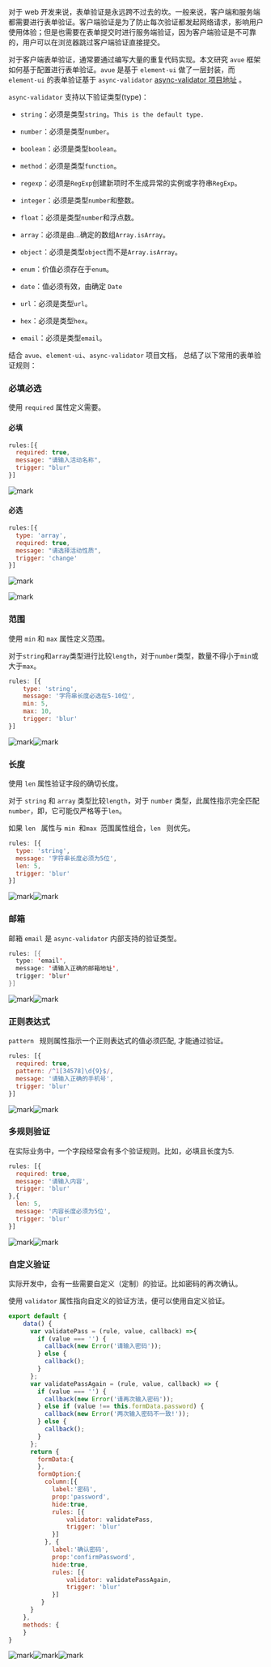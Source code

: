 对于 web 开发来说，表单验证是永远跨不过去的坎。一般来说，客户端和服务端都需要进行表单验证。客户端验证是为了防止每次验证都发起网络请求，影响用户使用体验；但是也需要在表单提交时进行服务端验证，因为客户端验证是不可靠的，用户可以在浏览器跳过客户端验证直接提交。

对于客户端表单验证，通常要通过编写大量的重复代码实现。本文研究 `avue` 框架如何基于配置进行表单验证。`avue` 是基于 `element-ui` 做了一层封装，而 `element-ui`  的表单验证基于 `async-validator`  [async-validator 项目地址](https://github.com/yiminghe/async-validator) 。

`async-validator` 支持以下验证类型(type)：

- `string`：必须是类型`string`。`This is the default type.`

- `number`：必须是类型`number`。

- `boolean`：必须是类型`boolean`。

- `method`：必须是类型`function`。

- `regexp`：必须是`RegExp`创建新项时不生成异常的实例或字符串`RegExp`。

- `integer`：必须是类型`number`和整数。

- `float`：必须是类型`number`和浮点数。

- `array`：必须是由...确定的数组`Array.isArray`。

- `object`：必须是类型`object`而不是`Array.isArray`。

- `enum`：价值必须存在于`enum`。

- `date`：值必须有效，由确定 `Date`

- `url`：必须是类型`url`。

- `hex`：必须是类型`hex`。

- `email`：必须是类型`email`。


结合 `avue`、`element-ui`、`async-validator` 项目文档， 总结了以下常用的表单验证规则：

### 必填必选

使用 `required`  属性定义需要。

#### 必填

```javascript
rules:[{
  required: true,
  message: "请输入活动名称",
  trigger: "blur"
}]
```

![mark](http://songwenjie.vip/blog/20190313/5lnyTYlGQgkM.png?imageslim)

#### 必选

````javascript
rules:[{
  type: 'array',
  required: true,
  message: "请选择活动性质",
  trigger: 'change'
}]
````

![mark](http://songwenjie.vip/blog/20190313/tEA7FAJxOzO0.png?imageslim)

![mark](http://songwenjie.vip/blog/20190313/52eUxRA6lLlm.png?imageslim)

### 范围

使用 `min` 和 `max` 属性定义范围。

对于`string`和`array`类型进行比较`length`，对于`number`类型，数量不得小于`min`或大于`max`。

```javascript
rules: [{
    type: 'string',
    message: '字符串长度必选在5-10位',
    min: 5,
    max: 10,
    trigger: 'blur'
}]
```

![mark](http://songwenjie.vip/blog/20190313/IXLR4I8tJVo8.png?imageslim)![mark](http://songwenjie.vip/blog/20190313/TU4EIJ83RTSN.png?imageslim)

### 长度

使用 `len` 属性验证字段的确切长度。

对于 `string` 和 `array` 类型比较`length`，对于 `number` 类型，此属性指示完全匹配`number`，即，它可能仅严格等于`len`。

如果 `len ` 属性与 `min `和`max `范围属性组合，`len ` 则优先。

```javascript
rules: [{
  type: 'string',
  message: '字符串长度必须为5位',
  len: 5,
  trigger: 'blur'
}]
```

![mark](http://songwenjie.vip/blog/20190313/yv0GO0POpSRt.png?imageslim)![mark](http://songwenjie.vip/blog/20190313/e4Oe0yXpGsea.png?imageslim)

### 邮箱

邮箱 `email` 是 `async-validator` 内部支持的验证类型。

```java
rules: [{
  type: 'email',
  message: '请输入正确的邮箱地址',
  trigger: 'blur'
}]
```

![mark](http://songwenjie.vip/blog/20190313/Rt367lIRFaB6.png?imageslim)![mark](http://songwenjie.vip/blog/20190313/eQTgSyy1YyTS.png?imageslim)

### 正则表达式

`pattern ` 规则属性指示一个正则表达式的值必须匹配, 才能通过验证。

```javascript
rules: [{
  required: true,
  pattern: /^1[34578]\d{9}$/,
  message: '请输入正确的手机号',
  trigger: 'blur'
}]
```

![mark](http://songwenjie.vip/blog/20190313/9EOS0Cdp8Hka.png?imageslim)![mark](http://songwenjie.vip/blog/20190313/ftLNEXsU1uIy.png?imageslim)

### 多规则验证

在实际业务中，一个字段经常会有多个验证规则。比如，必填且长度为5.

```javascript
rules: [{
  required: true,
  message: '请输入内容',
  trigger: 'blur'
},{
  len: 5,
  message: '内容长度必须为5位',
  trigger: 'blur'
}]
```

![mark](http://songwenjie.vip/blog/20190313/uxkSK3oQGNTN.png?imageslim)![mark](http://songwenjie.vip/blog/20190313/KOb7x7ASpLB3.png?imageslim)

### 自定义验证

实际开发中，会有一些需要自定义（定制）的验证。比如密码的再次确认。

使用 `validator` 属性指向自定义的验证方法，便可以使用自定义验证。

```javascript
export default {
    data() {
      var validatePass = (rule, value, callback) =>{
        if (value === '') {
          callback(new Error('请输入密码'));
        } else {
          callback();
        }
      };
      var validatePassAgain = (rule, value, callback) => {
        if (value === '') {
          callback(new Error('请再次输入密码'));
        } else if (value !== this.formData.password) {
          callback(new Error('两次输入密码不一致!'));
        } else {
          callback();
        }
      };
      return {
        formData:{
        },
        formOption:{
          column:[{
            label:'密码',
            prop:'password',
            hide:true,
            rules: [{ 
                validator: validatePass, 
                trigger: 'blur' 
            }]
          }, {
            label:'确认密码',
            prop:'confirmPassword',
            hide:true,
            rules: [{ 
                validator: validatePassAgain, 
                trigger: 'blur' 
            }]
         }
      }
    },
    methods: {
    }
}
```

![mark](http://songwenjie.vip/blog/20190313/FETPC1v156LQ.png?imageslim)![mark](http://songwenjie.vip/blog/20190313/qtIidk4pSz9a.png?imageslim)![mark](http://songwenjie.vip/blog/20190313/5gc0kOqToerx.png?imageslim)